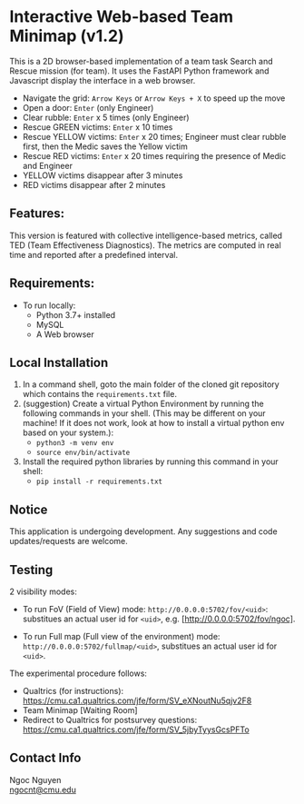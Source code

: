 # Interactive Web-based Team Minimap (v1.2)
This is a 2D browser-based implementation of a team task Search and Rescue mission (for team). It uses the FastAPI Python framework and Javascript display the interface in a web browser. 

- Navigate the grid: `Arrow Keys` or `Arrow Keys + X` to speed up the move
- Open a door: `Enter` (only Engineer)
- Clear rubble: `Enter` x 5 times (only Engineer)
- Rescue GREEN victims: `Enter` x 10 times
- Rescue YELLOW victims: `Enter` x 20 times; Engineer must clear rubble first, then the Medic saves the Yellow victim
- Rescue RED victims: `Enter` x 20 times requiring the presence of Medic and Engineer
- YELLOW victims disappear after 3 minutes
- RED victims disappear after 2 minutes

## Features:
This version is featured with collective intelligence-based metrics, called TED (Team Effectiveness Diagnostics). The metrics are computed in real time and reported after a predefined interval. 

## Requirements:
- To run locally:
    - Python 3.7+ installed
    - MySQL
    - A Web browser

## Local Installation
1. In a command shell, goto the main folder of the cloned git repository which contains the `requirements.txt` file.
2. (suggestion) Create a virtual Python Environment by running the following commands in your shell. (This may be different on your machine!  If it does not work, look at how to install a virtual python env based on your system.):
    - `python3 -m venv env`
    - `source env/bin/activate`
3. Install the required python libraries by running this command in your shell:
    - `pip install -r requirements.txt`

## Notice
This application is undergoing development. Any suggestions and code updates/requests are welcome.

## Testing
2 visibility modes: 
- To run FoV (Field of View) mode: `http://0.0.0.0:5702/fov/<uid>`: substitues an actual user id for `<uid>`, e.g. [http://0.0.0.0:5702/fov/ngoc].

- To run Full map (Full view of the environment) mode: `http://0.0.0.0:5702/fullmap/<uid>`, substitues an actual user id for `<uid>`. 

The experimental procedure follows: 
- Qualtrics (for instructions): https://cmu.ca1.qualtrics.com/jfe/form/SV_eXNoutNu5qjv2F8
- Team Minimap [Waiting Room]
- Redirect to Qualtrics for postsurvey questions: https://cmu.ca1.qualtrics.com/jfe/form/SV_5jbyTyysGcsPFTo

## Contact Info
Ngoc Nguyen\
ngocnt@cmu.edu